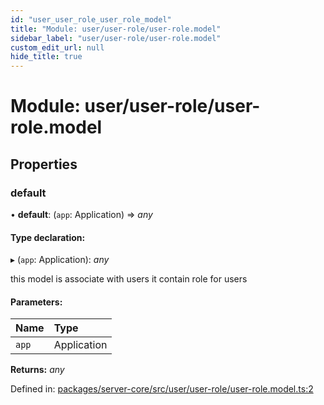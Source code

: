 ```yaml
---
id: "user_user_role_user_role_model"
title: "Module: user/user-role/user-role.model"
sidebar_label: "user/user-role/user-role.model"
custom_edit_url: null
hide_title: true
---
```


# Module: user/user-role/user-role.model

## Properties

### default

• **default**: (`app`: Application) => *any*

#### Type declaration:

▸ (`app`: Application): *any*

this model is associate with users
it contain role for users

#### Parameters:

| Name | Type |
| :------ | :------ |
| `app` | Application |

**Returns:** *any*

Defined in: [packages/server-core/src/user/user-role/user-role.model.ts:2](https://github.com/xr3ngine/xr3ngine/blob/2d83606b6/packages/server-core/src/user/user-role/user-role.model.ts#L2)
